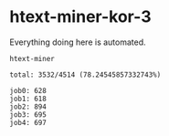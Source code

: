 # htext-miner-kor-3

Everything doing here is automated.

```
htext-miner

total: 3532/4514 (78.24545857332743%)

job0: 628
job1: 618
job2: 894
job3: 695
job4: 697
```